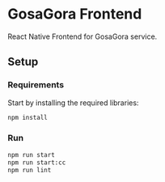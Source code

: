 # GosaGora Frontend
React Native Frontend for GosaGora service.

## Setup

### Requirements
Start by installing the required libraries:
```bash
npm install
```

### Run
```bash
npm run start
npm run start:cc
npm run lint
```
